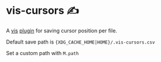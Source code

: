 # vis-cursors ✍️

A [vis](https://github.com/martanne/vis) [plugin](https://github.com/martanne/vis/wiki/Plugins) for saving cursor position per file.

Default save path is `{XDG_CACHE_HOME|HOME}/.vis-cursors.csv`

Set a custom path with `M.path`